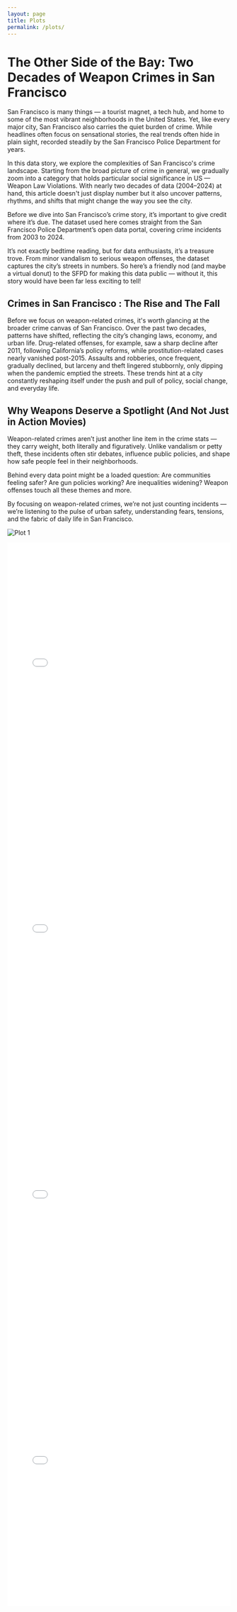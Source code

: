 ```yaml
---
layout: page
title: Plots
permalink: /plots/
---
```



# The Other Side of the Bay: Two Decades of Weapon Crimes in San Francisco

San Francisco is many things — a tourist magnet, a tech hub, and home to some of the most vibrant neighborhoods in the United States. Yet, like every major city, San Francisco also carries the quiet burden of crime. While headlines often focus on sensational stories, the real trends often hide in plain sight, recorded steadily by the San Francisco Police Department for years.

In this data story, we explore the complexities of San Francisco's crime landscape. Starting from the broad picture of crime in general, we gradually zoom into a category that holds particular social significance in US — Weapon Law Violations. With nearly two decades of data (2004–2024) at hand, this article doesn't just display number but it also uncover patterns, rhythms, and shifts that might change the way you see the city.

Before we dive into San Francisco’s crime story, it’s important to give credit where it’s due. The dataset used here comes straight from the San Francisco Police Department’s open data portal, covering crime incidents from 2003 to 2024.

It’s not exactly bedtime reading, but for data enthusiasts, it’s a treasure trove. From minor vandalism to serious weapon offenses, the dataset captures the city’s streets in numbers. So here’s a friendly nod (and maybe a virtual donut) to the SFPD for making this data public — without it, this story would have been far less exciting to tell!

## Crimes in San Francisco : The Rise and The Fall

Before we focus on weapon-related crimes, it's worth glancing at the broader crime canvas of San Francisco. Over the past two decades, patterns have shifted, reflecting the city’s changing laws, economy, and urban life. Drug-related offenses, for example, saw a sharp decline after 2011, following California’s policy reforms, while prostitution-related cases nearly vanished post-2015. Assaults and robberies, once frequent, gradually declined, but larceny and theft lingered stubbornly, only dipping when the pandemic emptied the streets. These trends hint at a city constantly reshaping itself under the push and pull of policy, social change, and everyday life.

## Why Weapons Deserve a Spotlight (And Not Just in Action Movies)

Weapon-related crimes aren’t just another line item in the crime stats — they carry weight, both literally and figuratively. Unlike vandalism or petty theft, these incidents often stir debates, influence public policies, and shape how safe people feel in their neighborhoods.

Behind every data point might be a loaded question: Are communities feeling safer? Are gun policies working? Are inequalities widening? Weapon offenses touch all these themes and more.

By focusing on weapon-related crimes, we’re not just counting incidents — we’re listening to the pulse of urban safety, understanding fears, tensions, and the fabric of daily life in San Francisco.

![Plot 1](/assets/example_plot.png)

<!-- [See interactive plot page](./interactive.html) -->


<iframe src="/assets/interactive/congestion_map.html" width="100%" height="600px" style="border:none;"></iframe>

<iframe src="/assets/interactive/DayvsMonthHeatmap.html" width="100%" height="600px" style="border:none;"></iframe>

<iframe src="/assets/interactive/single_plot_with_dropdown.html" width="100%" height="600px" style="border:none;"></iframe>

<iframe src="/assets/interactive/stacked_bar_with_legend.html" width="100%" height="600px" style="border:none;"></iframe>
